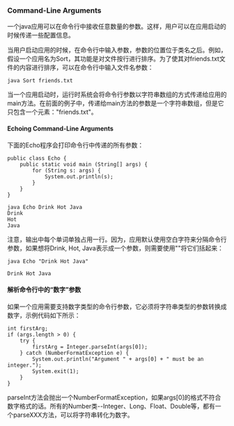 ### Command-Line Arguments

一个java应用可以在命令行中接收任意数量的参数。这样，用户可以在应用启动的时候传递一些配置信息。

当用户启动应用的时候，在命令行中输入参数，参数的位置位于类名之后。例如，假设一个应用名为Sort，其功能是对文件按行进行排序。为了使其对friends.txt文件的内容进行排序，可以在命令行中输入文件名参数：

```
java Sort friends.txt

```


当一个应用启动时，运行时系统会将命令行参数以字符串数组的方式传递给应用的main方法。在前面的例子中，传递给main方法的参数是一个字符串数组，但是它只包含一个元素："friends.txt"。


#### Echoing Command-Line Arguments


下面的Echo程序会打印命令行中传递的所有参数：

```
public class Echo {
    public static void main (String[] args) {
        for (String s: args) {
            System.out.println(s);
        }
    }
}

```

```
java Echo Drink Hot Java
Drink
Hot
Java

```

注意，输出中每个单词单独占用一行。因为，应用默认使用空白字符来分隔命令行参数，如果想将Drink, Hot, Java表示成一个参数，则需要使用""将它们括起来：


```
java Echo "Drink Hot Java"

Drink Hot Java

```


#### 解析命令行中的“数字”参数


如果一个应用需要支持数字类型的命令行参数，它必须将字符串类型的参数转换成数字，示例代码如下所示：

```
int firstArg;
if (args.length > 0) {
	try {
		firstArg = Integer.parseInt(args[0]);
	} catch (NumberFormatException e) {
		System.out.println("Argument " + args[0] + " must be an integer.");
		System.exit(1);
	}
}

```

parseInt方法会抛出一个NumberFormatException，如果args[0]的格式不符合数字格式的话。所有的Number类--Integer、Long、Float、Double等，都有一个parseXXX方法，可以将字符串转化为数字。



















